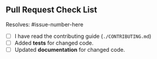 ## Pull Request Check List

Resolves: #issue-number-here

- [ ] I have read the contributing guide (``./CONTRIBUTING.md``)
- [ ] Added **tests** for changed code.
- [ ] Updated **documentation** for changed code.
